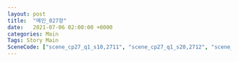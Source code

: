 ```yaml
---
layout: post
title:  "메인_027장"
date:   2021-07-06 02:00:00 +0000
categories: Main
Tags: Story Main
SceneCode: ["scene_cp27_q1_s10,2711", "scene_cp27_q1_s20,2712", "scene_cp27_q2_s10,2721", "scene_cp27_q2_s20,2722", "scene_cp27_q3_s10,2731", "scene_cp27_q3_s20,2732", "scene_cp27_q4_s10,2741", "scene_cp27_q4_s20,2742", "scene_cp27_q4_s30,2743"]
---
```

